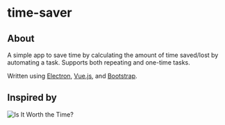 # time-saver

## About

A simple app to save time by calculating the amount of time saved/lost by automating a task. Supports both repeating and one-time tasks.

Written using [Electron](http://electron.atom.io/), [Vue.js](https://vuejs.org/), and [Bootstrap](https://getbootstrap.com/).


## Inspired by

![Is It Worth the Time?](https://imgs.xkcd.com/comics/is_it_worth_the_time.png)

